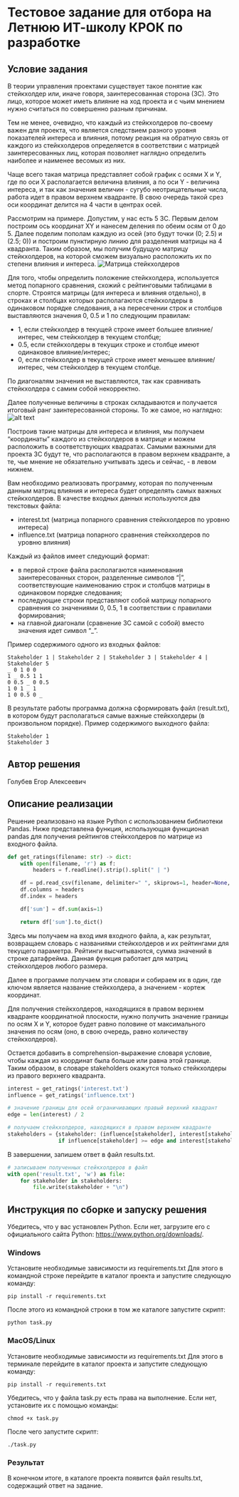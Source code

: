 # Тестовое задание для отбора на Летнюю ИТ-школу КРОК по разработке

## Условие задания
В теории управления проектами существует такое понятие как стейкхолдер или, иначе говоря, заинтересованная сторона (ЗС). Это лицо, которое может иметь влияние на ход проекта и с чьим мнением нужно считаться по совершенно разным причинам.

Тем не менее, очевидно, что каждый из стейкхолдеров по-своему важен для проекта, что является следствием разного уровня показателей интереса и влияния, потому реакция на обратную связь от каждого из стейкхолдеров определяется в соответствии с матрицей заинтересованных лиц, которая позволяет наглядно определить наиболее и наименее весомых из них.

Чаще всего такая матрица представляет собой график с осями X и Y, где по оси X располагается величина влияния, а по оси Y - величина интереса, и так как значения величин - сугубо неотрицательные числа, работа идет в правом верхнем квадранте. В свою очередь такой срез оси координат делится на 4 части в центрах осей.

Рассмотрим на примере. Допустим, у нас есть 5 ЗС. Первым делом построим ось координат XY и нанесем деления по обеим осям от 0 до 5. Далее поделим пополам каждую из осей (это будут точки (0; 2.5) и (2.5; 0)) и построим пунктирную линию для разделения матрицы на 4 квадранта. Таким образом, мы получим будущую матрицу стейкхолдеров, на которой сможем визуально расположить их по степени влияния и интереса.
![Матрица стейкхолдеров](https://github.com/croc-code/school2024-test-task5/blob/master/stakeholders_matrix.png)

Для того, чтобы определить положение стейкхолдера, используется метод попарного сравнения, схожий с рейтинговыми таблицами в спорте. Строятся матрицы (для интереса и влияния отдельно), в строках и столбцах которых располагаются стейкхолдеры в одинаковом порядке следования, а на пересечении строк и столбцов выставляются значения 0, 0.5 и 1 по следующим правилам:
- 1, если стейкхолдер в текущей строке имеет большее влияние/интерес, чем стейкхолдер в текущем столбце;
- 0.5, если стейкхолдеры в текущих строке и столбце имеют одинаковое влияние/интерес;
- 0, если стейкхолдер в текущей строке имеет меньшее влияние/интерес, чем стейкхолдер в текущем столбце.

По диагоналям значения не выставляются, так как сравнивать стейкхолдера с самим собой некорректно.

Далее полученные величины в строках складываются и получается итоговый ранг заинтересованной стороны. То же самое, но наглядно:
![alt text](https://github.com/croc-code/school2024-test-task5/blob/master/pair_compair.png)

Построив такие матрицы для интереса и влияния, мы получаем “координаты” каждого из стейкхолдеров в матрице и можем расположить в соответствующих квадратах.
Самыми важными для проекта ЗС будут те, что располагаются в правом верхнем квадранте, а те, чье мнение не обязательно учитывать здесь и сейчас, - в левом нижнем.

Вам необходимо реализовать программу, которая по полученным данным матриц влияния и интереса будет определять самых важных стейкхолдеров. В качестве входных данных используются два текстовых файла:
- interest.txt (матрица попарного сравнения стейкхолдеров по уровню интереса)
- influence.txt (матрица попарного сравнения стейкхолдеров по уровню влияния)

Каждый из файлов имеет следующий формат:
- в первой строке файла располагаются наименования заинтересованных сторон, разделенные символов “|”, соответствующие наименованию строк и столбцов матрицы в одинаковом порядке следования;
- последующие строки представляют собой матрицу попарного сравнения со значениями 0, 0.5, 1 в соответствии с правилами формирования;
- на главной диагонали (сравнение ЗС самой с собой) вместо значения идет символ “_”.

Пример содержимого одного из входных файлов:
```
Stakeholder 1 | Stakeholder 2 | Stakeholder 3 | Stakeholder 4 | Stakeholder 5
_ 0 1 0 0
1 _ 0.5 1 1
0 0.5 _ 0 0.5
1 0 1 _ 1
1 0 0.5 0 _
```

В результате работы программа должна сформировать файл (result.txt), в котором будут располагаться самые важные стейкхолдеры (в произвольном порядке). Пример содержимого выходного файла:
```
Stakeholder 1
Stakeholder 3
```

## Автор решения
Голубев Егор Алексеевич
## Описание реализации
Решение реализовано на языке Python с использованием библиотеки Pandas.
Ниже представлена функция, использующая функционал pandas для получения рейтингов стейкхолдеров по матрице из
входного файла.
```python
def get_ratings(filename: str) -> dict:
    with open(filename, 'r') as f:
        headers = f.readline().strip().split(" | ")

    df = pd.read_csv(filename, delimiter=" ", skiprows=1, header=None, na_values='_', keep_default_na=False)
    df.columns = headers
    df.index = headers

    df['sum'] = df.sum(axis=1)

    return df['sum'].to_dict()
```
Здесь мы получаем на вход имя входного файла, а, как результат, возвращаем словарь с названиями стейкхолдеров и их
рейтингами для текущего параметра. Рейтинги высчитываются, сумма значений в строке датафрейма.
Данная функция работает для матриц стейкхолдеров любого размера.

Далее в программе получаем эти словари и собираем их в один, где ключом является название стейкхолдера, а
значением - кортеж координат.

Для получения стейкхолдеров, находящихся в правом верхнем квадранте координатной плоскости, нужно получить
значение границы по осям X и Y, которое будет равно половине от максимального значения по осям 
(оно, в свою очередь, равно количеству стейкхолдеров).

Остается добавить в comprehension-выражение словаря условие, чтобы каждая из координат была больше или равна этой границе.
Таким образом, в словаре stakeholders окажутся только стейкхолдеры из правого верхнего квадранта.
```python
interest = get_ratings('interest.txt')
influence = get_ratings('influence.txt')

# значение границы для осей ограничивающих правый верхний квадрант
edge = len(interest) / 2

# получаем стейкхолдеров, находящихся в правом верхнем квадранте
stakeholders = {stakeholder: (influence[stakeholder], interest[stakeholder]) for stakeholder in interest
                if influence[stakeholder] >= edge and interest[stakeholder] >= edge}

```

В завершении, запишем ответ в файл results.txt.

```python
# записываем полученных стейкхолдеров в файл
with open('result.txt', 'w') as file:
    for stakeholder in stakeholders:
        file.write(stakeholder + "\n")

```


## Инструкция по сборке и запуску решения
Убедитесь, что у вас установлен Python. Если нет, загрузите его с официального сайта Python: https://www.python.org/downloads/.
### Windows
Установите необходимые зависимости из requirements.txt
Для этого в командной строке перейдите в каталог проекта и запустите следующую команду:
```commandline
pip install -r requirements.txt
```
После этого из командной строки в том же каталоге запустите скрипт:
```commandline
python task.py
```

### MacOS/Linux
Установите необходимые зависимости из requirements.txt
Для этого в терминале перейдите в каталог проекта и запустите следующую команду:
```commandline
pip install -r requirements.txt
```
Убедитесь, что у файла task.py есть права на выполнение. 
Если нет, установите их с помощью команды:
```commandline
chmod +x task.py
```
После чего запустите скрипт:
```commandline
./task.py
```
### Результат
В конечном итоге, в каталоге проекта появится файл results.txt, содержащий ответ на задание.




